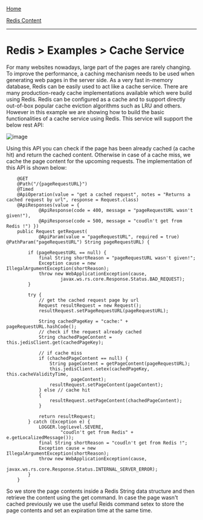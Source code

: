 [Home](../../index.md)

[Redis Content](../Redis.md)
___

# Redis > Examples > Cache Service


For many websites nowadays, large part of the pages are rarely changing. To improve the performance, a caching mechanism needs to be used when generating web pages in the server side. As a very fast in-memory database, Redis can be easily used to act like a cache service. There are many production-ready cache implementations available which were build using Redis. Redis can be configured as a cache and to support directly out-of-box popular cache eviction algorithms such as LRU and others. However in this example we are showing how to build the basic functionalities of a cache service using Redis. This service will support the below rest API:

![image](https://s3.amazonaws.com/b2cbucket/CacheManagement.png)


Using this API you can check if the page has been already cached (a cache hit) and return the cached content. Otherwise in case of a cache miss, we cache the page content for the upcoming requests. The implementation of this API is shown below:

````
    @GET
	@Path("/{pageRequestURL}")
	@Timed
	@ApiOperation(value = "get a cached request", notes = "Returns a cached request by url", response = Request.class)
	@ApiResponses(value = {
			@ApiResponse(code = 400, message = "pageRequestURL wasn't given!"),
			@ApiResponse(code = 500, message = "coudln't get from Redis !") })
	public Request getRequest(
			@ApiParam(value = "pageRequestURL", required = true) @PathParam("pageRequestURL") String pageRequestURL) {

		if (pageRequestURL == null) {
			final String shortReason = "pageRequestURL wasn't given!";
			Exception cause = new IllegalArgumentException(shortReason);
			throw new WebApplicationException(cause,
					javax.ws.rs.core.Response.Status.BAD_REQUEST);
		}

		try {
			// get the cached request page by url
			Request resultRequest = new Request();
			resultRequest.setPageRequestURL(pageRequestURL);

			String cachedPageKey = "cache:" + pageRequestURL.hashCode();
			// check if the request already cached
			String chachedPageContent = this.jedisClient.get(cachedPageKey);

			// if cache miss
			if (chachedPageContent == null) {
				String pageContent = getPageContent(pageRequestURL);
				this.jedisClient.setex(cachedPageKey, this.cacheValidityTime,
						pageContent);
				resultRequest.setPageContent(pageContent);
			} else // cache hit
			{
				resultRequest.setPageContent(chachedPageContent);
			}

			return resultRequest;
		} catch (Exception e) {
			LOGGER.log(Level.SEVERE,
					"coudln't get from Redis" + e.getLocalizedMessage());
			final String shortReason = "coudln't get from Redis !";
			Exception cause = new IllegalArgumentException(shortReason);
			throw new WebApplicationException(cause,
					javax.ws.rs.core.Response.Status.INTERNAL_SERVER_ERROR);
		}
	}
````

So we store the page contents inside a Redis String data structure and then retrieve the content using the get command. In case the page wasn't cached previously we use the useful Reids command setex to store the page contents and set an expiration time at the same time. 